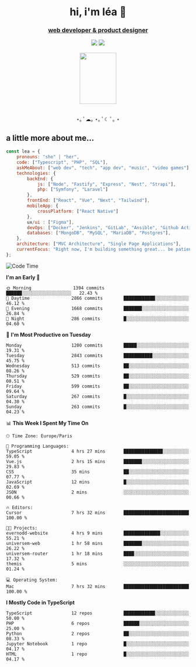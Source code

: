 <h1 align="center">hi, i'm léa 🌙</h1>
<h3 align="center"><ins>web developer & product designer</ins></h3>  
<div align="center">
  <a href="https://www.linkedin.com/in/lea-reiter22/"><img src="https://img.shields.io/badge/LinkedIn-0077B5?style=for-the-badge&logo=linkedin&logoColor=white"/></a>
  <a href="mailto:lea.reiter@outlook.fr"><img src="https://img.shields.io/badge/Contact-2A2A2A?style=for-the-badge&logo=minutemailer&logoColor=white"/></a>
</div>
<br>
  <div align="center">  <img src="https://github.com/xmnchild/xmnchild/blob/main/1702415560_StardewValleyHappyGreyCat.png" height="140" width="100"/>
</div>
<br>
  <p align="center">
                 ⋆｡ ﾟ☁︎｡ ⋆｡ ﾟ☾ ﾟ｡ ⋆
  </p>
  <h2>a little more about me...</h2>
  
```js
const lea = {
    pronouns: "she" | "her",
    code: ["Typescript", "PHP", "SQL"],
    askMeAbout: ["web dev", "tech", "app dev", "music", "video games"],
    technologies: {
        backEnd: {
            js: ["Node", "Fastify", "Express", "Nest", "Strapi"],
            php: ["Symfony", "Laravel"]
        },
        frontEnd: ["React", "Vue", "Next", "Tailwind"],
        mobileApp: {
            crossPlatform: ["React Native"]
        },
        ux/ui : ["Figma"],
        devOps: ["Docker", "Jenkins", "GitLab", "Ansible", "Github Actions"],
        databases: ["MongoDB", "MySQL", "MariaDB", "Postgres"],
    },
    architecture: ["MVC Architecture", "Single Page Applications"],
    currentFocus: "Right now, I'm building something great... be patient.",
};
```
<!--START_SECTION:waka-->
![Code Time](http://img.shields.io/badge/Code%20Time-461%20hrs%2057%20mins-blue)

**I'm an Early 🐤** 

```text
🌞 Morning                1394 commits        ██████░░░░░░░░░░░░░░░░░░░   22.43 % 
🌆 Daytime                2866 commits        ████████████░░░░░░░░░░░░░   46.12 % 
🌃 Evening                1668 commits        ███████░░░░░░░░░░░░░░░░░░   26.84 % 
🌙 Night                  286 commits         █░░░░░░░░░░░░░░░░░░░░░░░░   04.60 % 
```
📅 **I'm Most Productive on Tuesday** 

```text
Monday                   1200 commits        █████░░░░░░░░░░░░░░░░░░░░   19.31 % 
Tuesday                  2843 commits        ███████████░░░░░░░░░░░░░░   45.75 % 
Wednesday                513 commits         ██░░░░░░░░░░░░░░░░░░░░░░░   08.26 % 
Thursday                 529 commits         ██░░░░░░░░░░░░░░░░░░░░░░░   08.51 % 
Friday                   599 commits         ██░░░░░░░░░░░░░░░░░░░░░░░   09.64 % 
Saturday                 267 commits         █░░░░░░░░░░░░░░░░░░░░░░░░   04.30 % 
Sunday                   263 commits         █░░░░░░░░░░░░░░░░░░░░░░░░   04.23 % 
```


📊 **This Week I Spent My Time On** 

```text
🕑︎ Time Zone: Europe/Paris

💬 Programming Languages: 
TypeScript               4 hrs 27 mins       ███████████████░░░░░░░░░░   59.05 % 
Vue.js                   2 hrs 15 mins       ███████░░░░░░░░░░░░░░░░░░   29.83 % 
CSS                      35 mins             ██░░░░░░░░░░░░░░░░░░░░░░░   07.77 % 
JavaScript               12 mins             █░░░░░░░░░░░░░░░░░░░░░░░░   02.69 % 
JSON                     2 mins              ░░░░░░░░░░░░░░░░░░░░░░░░░   00.66 % 

🔥 Editors: 
Cursor                   7 hrs 32 mins       █████████████████████████   100.00 % 

🐱‍💻 Projects: 
evernodd-website         4 hrs 9 mins        ██████████████░░░░░░░░░░░   55.21 % 
universem-web            1 hr 58 mins        ███████░░░░░░░░░░░░░░░░░░   26.22 % 
universem-router         1 hr 18 mins        ████░░░░░░░░░░░░░░░░░░░░░   17.32 % 
themis                   5 mins              ░░░░░░░░░░░░░░░░░░░░░░░░░   01.24 % 

💻 Operating System: 
Mac                      7 hrs 32 mins       █████████████████████████   100.00 % 
```

**I Mostly Code in TypeScript** 

```text
TypeScript               12 repos            ████████████░░░░░░░░░░░░░   50.00 % 
PHP                      6 repos             ██████░░░░░░░░░░░░░░░░░░░   25.00 % 
Python                   2 repos             ██░░░░░░░░░░░░░░░░░░░░░░░   08.33 % 
Jupyter Notebook         1 repo              █░░░░░░░░░░░░░░░░░░░░░░░░   04.17 % 
HTML                     1 repo              █░░░░░░░░░░░░░░░░░░░░░░░░   04.17 % 
```




<!--END_SECTION:waka-->
